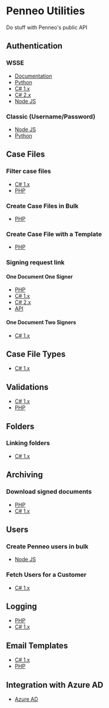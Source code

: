 # Penneo Utilities

Do stuff with Penneo's public API

## Authentication
### WSSE
- [Documentation][doc-auth-wsse]
- [Python][py-auth-wsse]
- [C# 1.x][cs-1-auth-wsse]
- [C# 2.x][cs-2-auth-wsse]
- [Node JS][js-auth-wsse]
### Classic (Username/Password)
- [Node JS][js-auth-classic]
- [Python][py-auth-classic]


## Case Files
### Filter case files
- [C# 1.x][cs-1-filter-case-files]
- [PHP][php-filter-case-files]
### Create Case Files in Bulk
- [PHP][php-bulk-create-case-files]
### Create Case File with a Template
- [PHP][php-case-file-template]
### Signing request link
#### One Document One Signer
- [PHP][php-casefile-one-doc-one-signer]
- [C# 1.x][cs-1-casefile-one-doc-one-signer]
- [C# 2.x][cs-2-casefile-one-doc-one-signer]
- [API][api-casefile-one-doc-one-signer]
#### One Document Two Signers
- [C# 1.x][cs-1-casefile-one-doc-two-signers]

## Case File Types
- [C# 1.x][cs-1-casefiletype]

## Validations
- [C# 1.x][cs-1-create-validation]
- [PHP][php-create-validation]

## Folders
### Linking folders
- [C# 1.x][cs-1-folder-link]

## Archiving
### Download signed documents ###
- [PHP][php-download-signed-documents]
- [C# 1.x][cs-1-download-signed-documents]

## Users
### Create Penneo users in bulk
- [Node JS][js-user-creation]

### Fetch Users for a Customer
- [C# 1.x][cs-1-user-customer-users]

## Logging
- [PHP][php-enable-logging]
- [C# 1.x][cs-enable-logging]

## Email Templates
- [C# 1.x][cs-1-email-templates]
- [PHP][php-email-templates]

## Integration with Azure AD
- [Azure AD][doc-azuread]

<!-- Authentication -->
[js-auth-classic]: js/auth/classic
[js-auth-wsse]: js/auth/wsse
[py-auth-wsse]: py/auth/wsse
[py-auth-classic]: py/auth/classic
[cs-1-auth-wsse]: cs/1.x/auth/wsse
[cs-2-auth-wsse]: cs/2.x/auth/wsse

<!-- Case files -->
[cs-1-filter-case-files]: cs/1.x/filter-case-files
[php-filter-case-files]: php/filter-case-files
[php-bulk-create-case-files]: php/bulk-case-file-creation
[php-case-file-template]: php/casefile/case-file-template
[php-casefile-one-doc-one-signer]: php/casefile/one-doc-one-signer
[cs-1-casefile-one-doc-one-signer]: cs/1.x/casefile/one-doc-one-signer
[cs-2-casefile-one-doc-one-signer]: cs/2.x/casefile/one-doc-one-signer
[cs-1-casefile-one-doc-two-signers]: cs/1.x/casefile/one-doc-two-signers
[api-casefile-one-doc-one-signer]: api/casefile/one-doc-one-signer/doc.md

<!-- Case file types -->
[cs-1-casefiletype]: cs/1.x/casefiletype

<!-- Validations -->
[cs-1-create-validation]: cs/1.x/create-validation
[php-create-validation]: php/validation

<!-- Folders -->
[cs-1-folder-link]: cs/1.x/folder-link

<!-- Archiving -->
[php-download-signed-documents]: php/download-signed-documents
[cs-1-download-signed-documents]: cs/1.x/download-signed-documents

<!-- Users -->
[js-user-creation]: js/user-creation
[cs-1-user-customer-users]: cs/1.x/customer-users

<!-- Logging -->
[php-enable-logging]: php/enable-logging
[cs-enable-logging]: cs/1.x/enable-logging

<!-- Email templates -->
[cs-1-email-templates]: cs/1.x/email-templates
[php-email-templates]: php/email-templates

<!-- documenation -->
[doc-auth-wsse]: doc/auth.md
[doc-azuread]: doc/azuread/azuread.md
